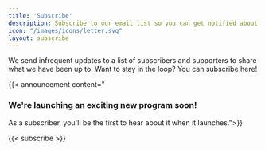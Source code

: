 ```yaml
---
title: 'Subscribe'
description: Subscribe to our email list so you can get notified about our latest updates.
icon: "/images/icons/letter.svg"
layout: subscribe
---
```


We send infrequent updates to a list of subscribers and supporters to share what we have been up to. Want to stay in the loop? You can subscribe here! 

{{< announcement content="<h3>We're launching an exciting new program soon!</h3> As a subscriber, you'll be the first to hear about it when it launches.">}}

{{< subscribe >}}
